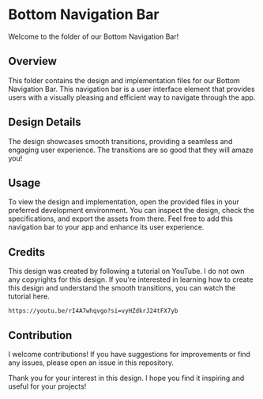 # Bottom Navigation Bar

Welcome to the folder of our Bottom Navigation Bar!

## Overview

This folder contains the design and implementation files for our Bottom Navigation Bar. This navigation bar is a user interface element that provides users with a visually pleasing and efficient way to navigate through the app.

## Design Details

The design showcases smooth transitions, providing a seamless and engaging user experience. The transitions are so good that they will amaze you!

## Usage

To view the design and implementation, open the provided files in your preferred development environment. You can inspect the design, check the specifications, and export the assets from there. Feel free to add this navigation bar to your app and enhance its user experience.

## Credits

This design was created by following a tutorial on YouTube. I do not own any copyrights for this design. If you're interested in learning how to create this design and understand the smooth transitions, you can watch the tutorial here.

```https://youtu.be/rI4A7whqvgo?si=vyHZdkrJ24tFX7yb```

## Contribution

I welcome contributions! If you have suggestions for improvements or find any issues, please open an issue in this repository.

Thank you for your interest in this design. I hope you find it inspiring and useful for your projects!
